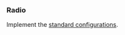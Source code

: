 ### Radio
Implement the [standard configurations](../../base.md#the-following-properties-are-managed-in-the-components).
